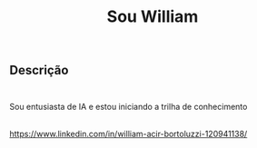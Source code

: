 ## <h1 align=center>**Sou William**</h1><br>
	

## **Descrição** <br><br>

Sou entusiasta de IA e estou iniciando a trilha de conhecimento <br><br>


https://www.linkedin.com/in/william-acir-bortoluzzi-120941138/
